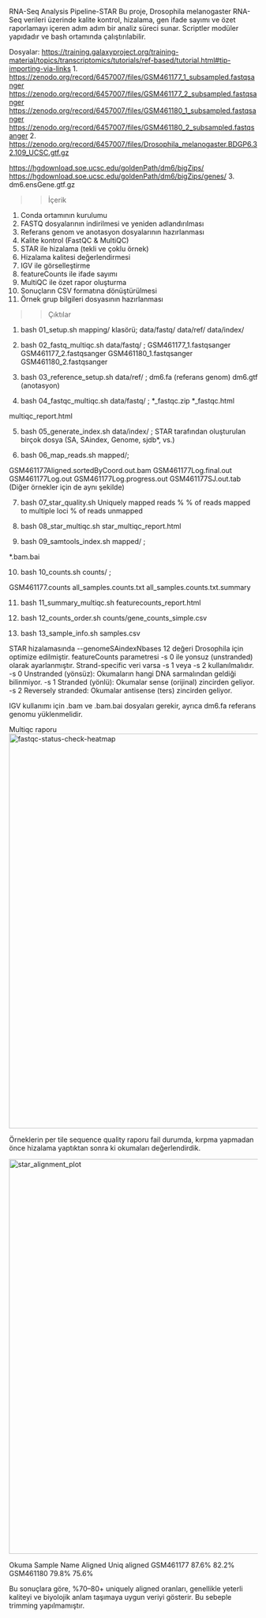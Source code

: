 RNA-Seq Analysis Pipeline-STAR
Bu proje, Drosophila melanogaster RNA-Seq verileri üzerinde kalite kontrol, hizalama, gen ifade sayımı ve özet raporlamayı içeren adım adım bir analiz süreci sunar. Scriptler modüler yapıdadır ve bash ortamında çalıştırılabilir.

Dosyalar:
https://training.galaxyproject.org/training-material/topics/transcriptomics/tutorials/ref-based/tutorial.html#tip-importing-via-links
1.
https://zenodo.org/record/6457007/files/GSM461177_1_subsampled.fastqsanger
https://zenodo.org/record/6457007/files/GSM461177_2_subsampled.fastqsanger
https://zenodo.org/record/6457007/files/GSM461180_1_subsampled.fastqsanger
https://zenodo.org/record/6457007/files/GSM461180_2_subsampled.fastqsanger
2.
https://zenodo.org/record/6457007/files/Drosophila_melanogaster.BDGP6.32.109_UCSC.gtf.gz

https://hgdownload.soe.ucsc.edu/goldenPath/dm6/bigZips/ 
https://hgdownload.soe.ucsc.edu/goldenPath/dm6/bigZips/genes/
3.
dm6.ensGene.gtf.gz 

>>İçerik
1. Conda ortamının kurulumu
2. FASTQ dosyalarının indirilmesi ve yeniden adlandırılması
3. Referans genom ve anotasyon dosyalarının hazırlanması
4. Kalite kontrol (FastQC & MultiQC)
5. STAR ile hizalama (tekli ve çoklu örnek)
6. Hizalama kalitesi değerlendirmesi
7. IGV ile görselleştirme
8. featureCounts ile ifade sayımı
9. MultiQC ile özet rapor oluşturma
10. Sonuçların CSV formatına dönüştürülmesi
11. Örnek grup bilgileri dosyasının hazırlanması

>>Çıktılar
1. bash 01_setup.sh
mapping/ klasörü; data/fastq/    data/ref/     data/index/

2. bash 02_fastq_multiqc.sh
data/fastq/ ;
GSM461177_1.fastqsanger GSM461177_2.fastqsanger GSM461180_1.fastqsanger GSM461180_2.fastqsanger

3. bash 03_reference_setup.sh
   data/ref/ ; dm6.fa (referans genom) dm6.gtf (anotasyon)
   
4. bash 04_fastqc_multiqc.sh
data/fastq/ ; *_fastqc.zip *_fastqc.html

multiqc_report.html

5. bash 05_generate_index.sh
data/index/ ; STAR tarafından oluşturulan birçok dosya (SA, SAindex, Genome, sjdb*, vs.)

6. bash 06_map_reads.sh
mapped/;

GSM461177Aligned.sortedByCoord.out.bam GSM461177Log.final.out GSM461177Log.out GSM461177Log.progress.out GSM461177SJ.out.tab (Diğer örnekler için de aynı şekilde)

7. bash 07_star_quality.sh
Uniquely mapped reads %     % of reads mapped to multiple loci       % of reads unmapped

8. bash 08_star_multiqc.sh
star_multiqc_report.html

9. bash 09_samtools_index.sh
mapped/ ;

*.bam.bai

10. bash 10_counts.sh
counts/ ;

GSM461177.counts    all_samples.counts.txt     all_samples.counts.txt.summary

11. bash 11_summary_multiqc.sh
featurecounts_report.html

12. bash 12_counts_order.sh
counts/gene_counts_simple.csv

13. bash 13_sample_info.sh
samples.csv


STAR hizalamasında --genomeSAindexNbases 12 değeri Drosophila için optimize edilmiştir. featureCounts parametresi -s 0 ile yonsuz (unstranded) olarak ayarlanmıştır. Strand-specific veri varsa -s 1 veya -s 2 kullanılmalıdır.
-s 0	Unstranded (yönsüz): Okumaların hangi DNA sarmalından geldiği bilinmiyor.
-s 1	Stranded (yönlü): Okumalar sense (orijinal) zincirden geliyor.
-s 2	Reversely stranded: Okumalar antisense (ters) zincirden geliyor.

IGV kullanımı için .bam ve .bam.bai dosyaları gerekir, ayrıca dm6.fa referans genomu yüklenmelidir.

Multiqc raporu
<img width="1200" height="800" alt="fastqc-status-check-heatmap" src="https://github.com/user-attachments/assets/aeb5099a-19e3-4270-b515-4e052f7789b0" />

Örneklerin per tile sequence quality raporu fail durumda, kırpma yapmadan önce hizalama yaptıktan sonra ki okumaları değerlendirdik.


<img width="1200" height="800" alt="star_alignment_plot" src="https://github.com/user-attachments/assets/1384d7ad-bd8c-4129-8d79-c6a16664db97" />

Okuma
Sample Name
Aligned  Uniq aligned
GSM461177	87.6% 82.2%
GSM461180	79.8% 75.6%

Bu sonuçlara göre, %70–80+ uniquely aligned oranları, genellikle yeterli kaliteyi ve biyolojik anlam taşımaya uygun veriyi gösterir. Bu sebeple trimming yapılmamıştır.



